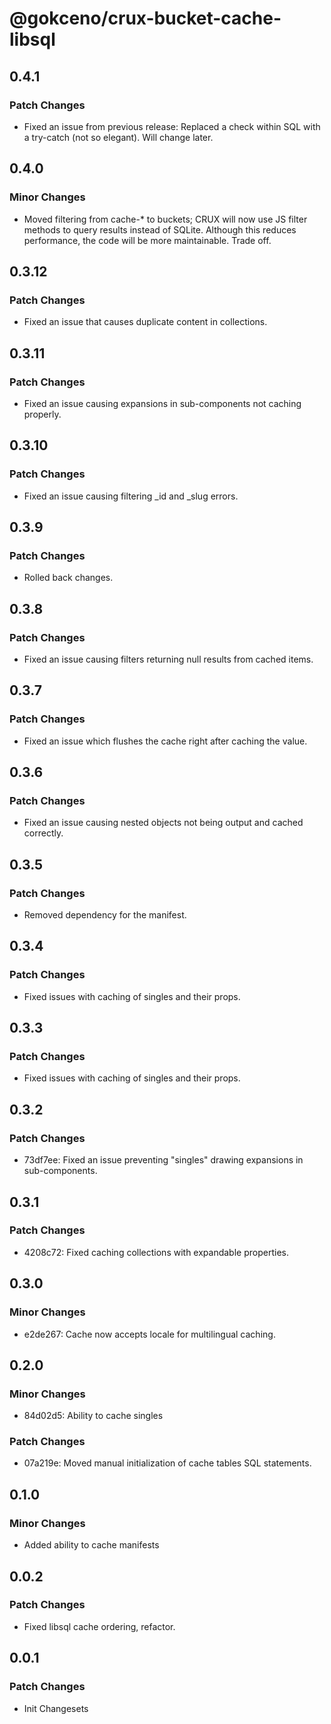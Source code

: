 # @gokceno/crux-bucket-cache-libsql

## 0.4.1

### Patch Changes

- Fixed an issue from previous release: Replaced a check within SQL with a try-catch (not so elegant). Will change later.

## 0.4.0

### Minor Changes

- Moved filtering from cache-\* to buckets; CRUX will now use JS filter methods to query results instead of SQLite. Although this reduces performance, the code will be more maintainable. Trade off.

## 0.3.12

### Patch Changes

- Fixed an issue that causes duplicate content in collections.

## 0.3.11

### Patch Changes

- Fixed an issue causing expansions in sub-components not caching properly.

## 0.3.10

### Patch Changes

- Fixed an issue causing filtering \_id and \_slug errors.

## 0.3.9

### Patch Changes

- Rolled back changes.

## 0.3.8

### Patch Changes

- Fixed an issue causing filters returning null results from cached items.

## 0.3.7

### Patch Changes

- Fixed an issue which flushes the cache right after caching the value.

## 0.3.6

### Patch Changes

- Fixed an issue causing nested objects not being output and cached correctly.

## 0.3.5

### Patch Changes

- Removed dependency for the manifest.

## 0.3.4

### Patch Changes

- Fixed issues with caching of singles and their props.

## 0.3.3

### Patch Changes

- Fixed issues with caching of singles and their props.

## 0.3.2

### Patch Changes

- 73df7ee: Fixed an issue preventing "singles" drawing expansions in sub-components.

## 0.3.1

### Patch Changes

- 4208c72: Fixed caching collections with expandable properties.

## 0.3.0

### Minor Changes

- e2de267: Cache now accepts locale for multilingual caching.

## 0.2.0

### Minor Changes

- 84d02d5: Ability to cache singles

### Patch Changes

- 07a219e: Moved manual initialization of cache tables SQL statements.

## 0.1.0

### Minor Changes

- Added ability to cache manifests

## 0.0.2

### Patch Changes

- Fixed libsql cache ordering, refactor.

## 0.0.1

### Patch Changes

- Init Changesets
